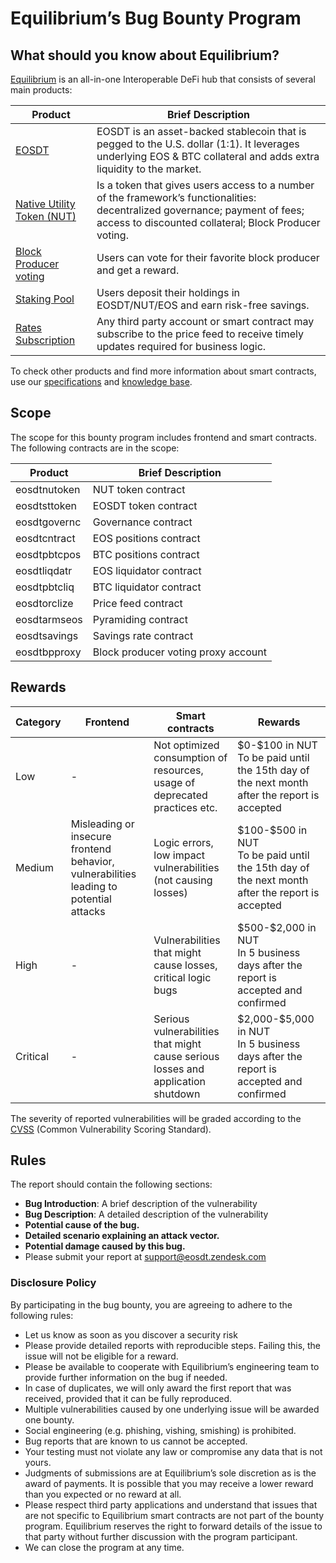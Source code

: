 # Equilibrium’s Bug Bounty Program

## What should you know about Equilibrium?

[Equilibrium](https://equilibrium.io/) is an all-in-one Interoperable DeFi hub that consists of several main products:  

|Product|Brief Description|
|-------|-----------------|
|[EOSDT](https://equilibrium.io/eosdt/en)   |EOSDT is an asset-backed stablecoin that is pegged to the U.S. dollar (1:1). It leverages underlying EOS & BTC collateral and adds extra liquidity to the market. |
|[Native Utility Token (NUT)](https://medium.com/@Equilibrium_EOSDT/how-to-use-equilibriums-nut-token-68d6c06a4730)   |Is a token that gives users access to a number of the framework’s functionalities: decentralized governance; payment of fees; access to discounted collateral; Block Producer voting. |
|[Block Producer voting](https://equilibrium.io/voting)   |Users can vote for their favorite block producer and get a reward. |
|[Staking Pool](https://equilibrium.io/staking/en) |Users deposit their holdings in EOSDT/NUT/EOS and earn risk-free savings. |
|[Rates Subscription](https://knowledgebase.equilibrium.io/tools-and-products/products/rates) |Any third party account or smart contract may subscribe to the price feed to receive timely updates required for business logic. |

To check other products and find more information about smart contracts, use our [specifications](https://equilibrium.io/en/specification) and [knowledge base](https://knowledgebase.equilibrium.io/).

## Scope

The scope for this bounty program includes frontend and smart contracts. The following contracts are in the scope:

|Product|Brief Description|
|-------|-----------------|
|eosdtnutoken|NUT token contract|
|eosdtsttoken|EOSDT token contract|
|eosdtgovernc|Governance contract|
|eosdtcntract|EOS positions contract|
|eosdtpbtcpos|BTC positions contract|
|eosdtliqdatr|EOS liquidator contract|
|eosdtpbtcliq|BTC liquidator contract|
|eosdtorclize|Price feed contract|
|eosdtarmseos|Pyramiding contract|
|eosdtsavings|Savings rate contract|
|eosdtbpproxy|Block producer voting proxy account|

## Rewards

|Category|Frontend|Smart contracts|Rewards|
|--------|--------|---------------|-------|
|Low|-|Not optimized consumption of resources, usage of deprecated practices etc.|$0-\$100 in NUT</br>To be paid until the 15th day of the next month after the report is accepted|
|Medium|Misleading or insecure frontend behavior, vulnerabilities leading to potential attacks|Logic errors, low impact vulnerabilities (not causing losses)|$100-\$500 in NUT</br>To be paid until the 15th day of the next month after the report is accepted|
|High|-|Vulnerabilities that might cause losses, critical logic bugs|$500-\$2,000 in NUT</br>In 5 business days after the report is accepted and confirmed|
|Critical|-|Serious vulnerabilities that might cause serious losses and application shutdown|$2,000-\$5,000 in NUT</br>In 5 business days after the report is accepted and confirmed|

The severity of reported vulnerabilities will be graded according to the [CVSS](https://www.first.org/cvss/calculator/3.1) (Common Vulnerability Scoring Standard).

## Rules

The report should contain the following sections:

- **Bug Introduction**: A brief description of the vulnerability
- **Bug Description**: A detailed description of the vulnerability
- **Potential cause of the bug.**
- **Detailed scenario explaining an attack vector.**
- **Potential damage caused by this bug.**  
- Please submit your report at [support@eosdt.zendesk.com](mailto:support@eosdt.zendesk.com)

### Disclosure Policy

By participating in the bug bounty, you are agreeing to adhere to the following rules:

- Let us know as soon as you discover a security risk
- Please provide detailed reports with reproducible steps. Failing this, the issue will not be eligible for a reward.
- Please be available to cooperate with Equilibrium’s engineering team to provide further information on the bug if needed.
- In case of duplicates, we will only award the first report that was received, provided that it can be fully reproduced.
- Multiple vulnerabilities caused by one underlying issue will be awarded one bounty.
- Social engineering (e.g. phishing, vishing, smishing) is prohibited.
- Bug reports that are known to us cannot be accepted.
- Your testing must not violate any law or compromise any data that is not yours.
- Judgments of submissions are at Equilibrium’s sole discretion as is the award of payments. It is possible that you may receive a lower reward than you expected or no reward at all.
- Please respect third party applications and understand that issues that are not specific to Equilibrium smart contracts are not part of the bounty program. Equilibrium reserves the right to forward details of the issue to that party without further discussion with the program participant.
- We can close the program at any time.
